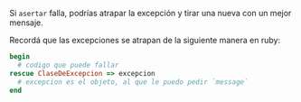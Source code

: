 Si `asertar` falla, podrías atrapar la excepción y tirar una nueva con un mejor mensaje.

Recordá que las excepciones se atrapan de la siguiente manera en ruby:

```ruby
begin
  # codigo que puede fallar
rescue ClaseDeExcepcion => excepcion
  # excepcion es el objeto, al que le puedo pedir `message`
end
```